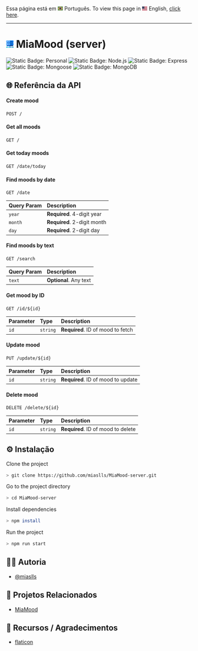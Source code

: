 Essa página está em <img src="assets/img/flag-pt-br.png" width="14" alt="Português"> Português.
To view this page in <img src="assets/img/flag-en.png" width="14" alt="English"> English, [click here](./README.md).

---

# <img src="assets/img/server.png" width="20" alt="Server icon"> MiaMood (server)

![Static Badge: Personal](https://img.shields.io/badge/personal-mediumpurple)
![Static Badge: Node.js](https://img.shields.io/badge/Node.js-5a5a5a?logo=nodedotjs)
![Static Badge: Express](https://img.shields.io/badge/Express-5a5a5a?logo=express)
![Static Badge: Mongoose](https://img.shields.io/badge/Mongoose-5a5a5a?logo=mongoose)
![Static Badge: MongoDB](https://img.shields.io/badge/MongoDB-5a5a5a?logo=mongodb)

## 🌐 Referência da API

#### Create mood

```http
POST /
```

#### Get all moods

```http
GET /
```

#### Get today moods

```http
GET /date/today
```

#### Find moods by date

```http
GET /date
```

| Query Param | Description                 |
| :---------- | :-------------------------- |
| `year`      | **Required**. 4-digit year  |
| `month`     | **Required**. 2-digit month |
| `day`       | **Required**. 2-digit day   |

#### Find moods by text

```http
GET /search
```

| Query Param | Description            |
| :---------- | :--------------------- |
| `text`      | **Optional**. Any text |

#### Get mood by ID

```http
GET /id/${id}
```

| Parameter | Type     | Description                       |
| :-------- | :------- | :-------------------------------- |
| `id`      | `string` | **Required**. ID of mood to fetch |

#### Update mood

```http
PUT /update/${id}
```

| Parameter | Type     | Description                        |
| :-------- | :------- | :--------------------------------- |
| `id`      | `string` | **Required**. ID of mood to update |

#### Delete mood

```http
DELETE /delete/${id}
```

| Parameter | Type     | Description                        |
| :-------- | :------- | :--------------------------------- |
| `id`      | `string` | **Required**. ID of mood to delete |

## ⚙️ Instalação

Clone the project

```bash
> git clone https://github.com/miaslls/MiaMood-server.git
```

Go to the project directory

```bash
> cd MiaMood-server
```

Install dependencies

```bash
> npm install
```

Run the project

```bash
> npm run start
```

## 👩‍💻 Autoria

- [@miaslls](https://www.github.com/miaslls)

## 📑 Projetos Relacionados

- [MiaMood](https://www.github.com/miaslls/MiaMood#readme)

## 🫶 Recursos / Agradecimentos

- [flaticon](https://www.flaticon.com)
